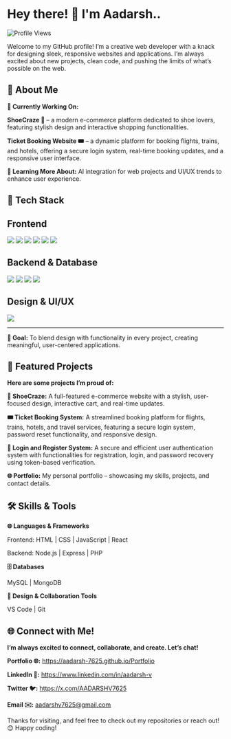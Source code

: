 <h1>Hey there! 👋 I'm Aadarsh..</h1>

![Profile Views](https://komarev.com/ghpvc/?username=AADARSH-7625&color=green)

Welcome to my GitHub profile! I’m a creative web developer with a knack for designing sleek, responsive websites and applications. I’m always excited about new projects, clean code, and pushing the limits of what’s possible on the web.

<h2>🎨 About Me</h2>

**🚀 Currently Working On:**

**ShoeCraze 👟** – a modern e-commerce platform dedicated to shoe lovers, featuring stylish design and interactive shopping functionalities.

**Ticket Booking Website 🎟️** – a dynamic platform for booking flights, trains, and hotels, offering a secure login system, real-time booking updates, and a responsive user interface.

**🌱 Learning More About:** AI integration for web projects and UI/UX trends to enhance user experience.

## 🚀 Tech Stack

## **Frontend**
<p>
  <img src="https://img.shields.io/badge/React-61DAFB?style=flat&logo=react&logoColor=white" />
  <img src="https://img.shields.io/badge/HTML5-E34F26?style=flat&logo=html5&logoColor=white" />
  <img src="https://img.shields.io/badge/CSS3-1572B6?style=flat&logo=css3&logoColor=white" />
  <img src="https://img.shields.io/badge/Bootstrap-7952B3?style=flat&logo=bootstrap&logoColor=white" />
  <img src="https://img.shields.io/badge/Tailwind_CSS-06B6D4?style=flat&logo=tailwindcss&logoColor=white" />
  <img src="https://img.shields.io/badge/JavaScript-F7DF1E?style=flat&logo=javascript&logoColor=black" />
</p>

## **Backend & Database**
<p>
  <img src="https://img.shields.io/badge/Python-3776AB?style=flat&logo=python&logoColor=white" />
  <img src="https://img.shields.io/badge/Flask-000000?style=flat&logo=flask&logoColor=white" />
  <img src="https://img.shields.io/badge/MongoDB-47A248?style=flat&logo=mongodb&logoColor=white" />
  <img src="https://img.shields.io/badge/SQL-CC2927?style=flat&logo=sqlite&logoColor=white" />
</p>

## **Design & UI/UX**
<p>
  <img src="https://img.shields.io/badge/UI%2FUX-Design-orange?style=flat&logo=adobe&logoColor=white" />
 </p>

---


**🎯 Goal:** To blend design with functionality in every project, creating meaningful, user-centered applications.



<h2>💼 Featured Projects</h2>

**Here are some projects I’m proud of:**

**🌟 ShoeCraze:** A full-featured e-commerce website with a stylish, user-focused design, interactive cart, and real-time updates.

**🎟️ Ticket Booking System:** A streamlined booking platform for flights, trains, hotels, and travel services, featuring a secure login system, password reset functionality, and responsive design.

**🔑 Login and Register System:** A secure and efficient user authentication system with functionalities for registration, login, and password recovery using token-based verification.

**🌐 Portfolio:** My personal portfolio – showcasing my skills, projects, and contact details.

<h2>🛠️ Skills & Tools</h2>

**🌐 Languages & Frameworks**

Frontend: HTML | CSS | JavaScript | React

Backend: Node.js | Express | PHP

**🗄️ Databases**

MySQL | MongoDB

**🎨 Design & Collaboration Tools**

VS Code | Git 


<h2>🌐 Connect with Me!</h2>

**I’m always excited to connect, collaborate, and create. Let’s chat!**

**Portfolio 🌐:** https://aadarsh-7625.github.io/Portfolio

<a href="mailto:youremail@example.com"><i class="fas fa-envelope"></i></a> 

**LinkedIn 🔗:** https://www.linkedin.com/in/aadarsh-v

**Twitter 🐦:** https://x.com/AADARSHV7625

**Email ✉️:** aadarshv7625@gmail.com

Thanks for visiting, and feel free to check out my repositories or reach out! 😊 Happy coding!
